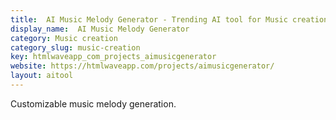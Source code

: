 ```yaml
---
title:  AI Music Melody Generator - Trending AI tool for Music creation
display_name:  AI Music Melody Generator
category: Music creation
category_slug: music-creation
key: htmlwaveapp_com_projects_aimusicgenerator
website: https://htmlwaveapp.com/projects/aimusicgenerator/
layout: aitool
---
```


Customizable music melody generation.
